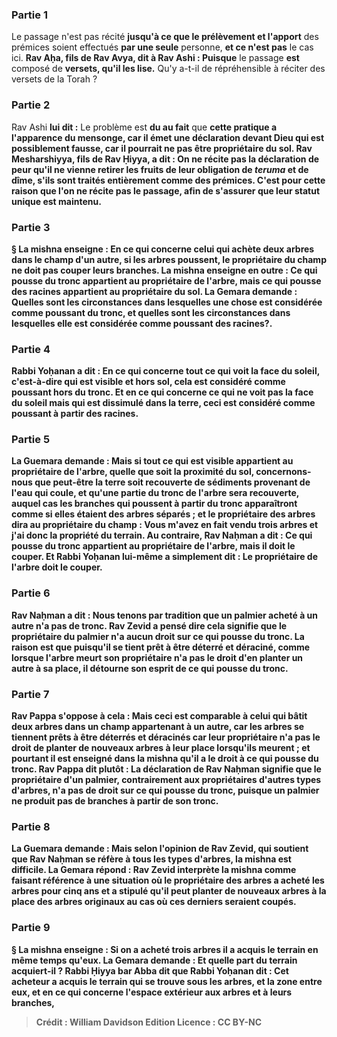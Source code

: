 
### Partie 1
Le passage n'est pas récité <b>jusqu'à ce que le prélèvement et l'apport</b> des prémices soient effectués <b>par une seule</b> personne, <b>et ce n'est pas</b> le cas ici. <b>Rav Aḥa, fils de Rav Avya, dit à Rav Ashi : Puisque</b> le passage <b>est</b> composé de <b>versets, qu'il les lise.</b> Qu'y a-t-il de répréhensible à réciter des versets de la Torah ?

### Partie 2
Rav Ashi <b>lui dit :</b> Le problème est <b>du au fait</b> que <b>cette pratique <b>a l'apparence du mensonge,</b> car il émet une déclaration devant Dieu qui est possiblement fausse, car il pourrait ne pas être propriétaire du sol. <b>Rav Mesharshiyya, fils de Rav Ḥiyya, a dit :</b> On ne récite pas la déclaration <b>de peur qu'il ne vienne retirer</b> les fruits <b>de leur obligation de <b><i>teruma</i> et de dîme,</b> s'ils sont traités entièrement comme des prémices. C'est pour cette raison que l'on ne récite pas le passage, afin de s'assurer que leur statut unique est maintenu.

### Partie 3
§ La mishna enseigne : En ce qui concerne celui qui achète deux arbres dans le champ d'un autre, si les arbres <b>poussent,</b> le propriétaire du champ <b>ne doit pas couper</b> leurs branches. La mishna enseigne en outre : Ce qui pousse du tronc appartient au propriétaire de l'arbre, mais ce qui pousse des racines appartient au propriétaire du sol. La Gemara demande : <b>Quelles sont les circonstances</b> dans lesquelles une chose est considérée comme poussant <b>du tronc, et quelles sont les circonstances</b> dans lesquelles elle est considérée comme poussant <b>des racines?</b>.

### Partie 4
<b>Rabbi Yoḥanan a dit :</b> En ce qui concerne <b>tout ce qui voit la face du soleil,</b> c'est-à-dire qui est visible et hors sol, <b>cela est</b> considéré comme poussant <b>hors du tronc. Et</b> en ce qui concerne ce <b>qui ne voit pas la face du soleil</b> mais qui est dissimulé dans la terre, <b>ceci est</b> considéré comme poussant <b>à partir des racines.</b>

### Partie 5
La Guemara demande : <b>Mais</b> si tout ce qui est visible appartient au propriétaire de l'arbre, quelle que soit la proximité du sol, <b>concernons-nous</b> que <b>peut-être la terre soit recouverte de sédiments</b> provenant de l'eau qui coule, et qu'une partie du tronc de l'arbre sera recouverte, auquel cas les branches qui poussent à partir du tronc apparaîtront comme si elles étaient des arbres séparés ; <b>et</b> le propriétaire des arbres <b>dira au</b> propriétaire du champ : <b>Vous</b> m'avez en fait <b>vendu trois</b> arbres <b>et j'ai</b> donc <b>la propriété</b> du <b>terrain. Au contraire, Rav Naḥman a dit :</b> Ce qui pousse du tronc appartient au propriétaire de l'arbre, mais <b>il doit le couper</b>. <b>Et Rabbi Yoḥanan</b> lui-même a <b>simplement dit :</b> Le propriétaire de l'arbre <b>doit le couper</b>.

### Partie 6
<b>Rav Naḥman a dit : Nous tenons</b> par tradition que <b>un palmier</b> acheté à un autre <b>n'a pas de tronc. Rav Zevid a pensé dire</b> cela signifie que <b>le propriétaire du palmier n'a aucun</b> droit sur ce qui pousse du <b>tronc.</b> La raison est <b>que puisqu'il se tient</b> prêt <b>à être déterré et déraciné,</b> comme lorsque l'arbre meurt son propriétaire n'a pas le droit d'en planter un autre à sa place, <b>il détourne son esprit</b> de ce qui pousse du tronc.

### Partie 7
<b>Rav Pappa s'oppose à cela : Mais</b> ceci est comparable à celui qui <b>bâtit deux arbres</b> dans un champ appartenant à un autre, <b>car</b> les arbres <b>se tiennent</b> prêts <b>à être déterrés et déracinés</b> car leur propriétaire n'a pas le droit de planter de nouveaux arbres à leur place lorsqu'ils meurent ; <b>et</b> pourtant il <b>est enseigné</b> dans la mishna <b>qu'il a</b> le droit à ce qui pousse du <b>tronc. Rav Pappa dit plutôt :</b> La déclaration de Rav Naḥman signifie que <b>le propriétaire d'un palmier,</b> contrairement aux propriétaires d'autres types d'arbres, <b>n'a pas</b> de droit sur ce qui pousse du <b>tronc, puisque</b> un palmier <b>ne produit pas</b> de branches à partir de son <b>tronc.</b>

### Partie 8
La Guemara demande : <b>Mais selon</b> l'opinion de <b>Rav Zevid,</b> qui soutient que Rav Naḥman se réfère à tous les types d'arbres, <b>la mishna</b> est <b>difficile.</b> La Gemara répond : Rav Zevid interprète la mishna comme faisant référence à une situation <b>où le propriétaire des arbres <b>a acheté</b> les arbres <b>pour cinq ans</b> et a stipulé qu'il peut planter de nouveaux arbres à la place des arbres originaux au cas où ces derniers seraient coupés.

### Partie 9
§ La mishna enseigne : Si <b>on a acheté trois</b> arbres <b>il a acquis</b> le <b>terrain</b> en même temps qu'eux. La Gemara demande : <b>Et quelle part</b> du terrain acquiert-il ? <b>Rabbi Ḥiyya bar Abba dit</b> que <b>Rabbi Yoḥanan dit : Cet</b> acheteur <b>a acquis</b> le terrain qui se trouve <b>sous</b> les arbres, <b>et</b> la zone <b>entre eux, et</b> en ce qui concerne l'espace <b>extérieur</b> aux arbres et à leurs branches,

>Crédit : William Davidson Edition
>Licence : CC BY-NC